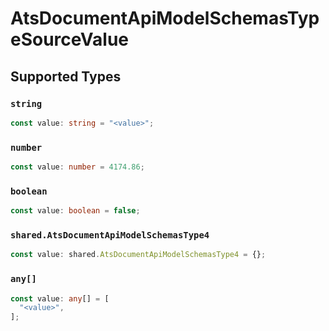 # AtsDocumentApiModelSchemasTypeSourceValue


## Supported Types

### `string`

```typescript
const value: string = "<value>";
```

### `number`

```typescript
const value: number = 4174.86;
```

### `boolean`

```typescript
const value: boolean = false;
```

### `shared.AtsDocumentApiModelSchemasType4`

```typescript
const value: shared.AtsDocumentApiModelSchemasType4 = {};
```

### `any[]`

```typescript
const value: any[] = [
  "<value>",
];
```

